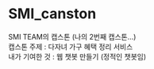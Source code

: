 # SMI_canston
SMI TEAM의 캡스톤 (나의 2번째 캡스톤...)  
캡스톤 주제 : 다자녀 가구 혜택 정리 서비스  
내가 기여한 것 : 웹 챗봇 만들기 (정적인 챗봇임)  
